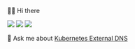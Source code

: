 👋🏻 Hi there




[![](https://img.shields.io/badge/Gmail-D14836?style=for-the-badge&logo=gmail&logoColor=white)](mailto:nick@juni.io)
[![](https://img.shields.io/badge/njuettner-%231DA1F2.svg?style=for-the-badge&logo=Twitter&logoColor=white)](https://twitter.com/njuettner)
[![](https://img.shields.io/badge/LinkedIn-0077B5?style=for-the-badge&logo=linkedin&logoColor=white)](https://www.linkedin.com/in/njuettner/)

💬  Ask me about [Kubernetes External DNS](https://github.com/kubernetes-sigs/external-dns)
